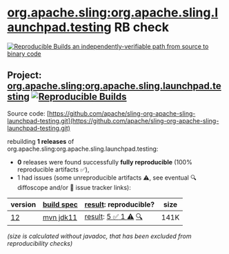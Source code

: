 [org.apache.sling:org.apache.sling.launchpad.testing](https://central.sonatype.com/artifact/org.apache.sling/org.apache.sling.launchpad.testing/versions) RB check
=======

[![Reproducible Builds](https://reproducible-builds.org/images/logos/rb.svg) an independently-verifiable path from source to binary code](https://reproducible-builds.org/)

## Project: [org.apache.sling:org.apache.sling.launchpad.testing](https://central.sonatype.com/artifact/org.apache.sling/org.apache.sling.launchpad.testing/versions) [![Reproducible Builds](https://img.shields.io/endpoint?url=https://raw.githubusercontent.com/jvm-repo-rebuild/reproducible-central/master/content/org/apache/sling/org.apache.sling.launchpad.testing/badge.json)](https://github.com/jvm-repo-rebuild/reproducible-central/blob/master/content/org/apache/sling/org.apache.sling.launchpad.testing/README.md)

Source code: [https://github.com/apache/sling-org-apache-sling-launchpad-testing.git](https://github.com/apache/sling-org-apache-sling-launchpad-testing.git)

rebuilding **1 releases** of org.apache.sling:org.apache.sling.launchpad.testing:
- **0** releases were found successfully **fully reproducible** (100% reproducible artifacts :white_check_mark:),
- 1 had issues (some unreproducible artifacts :warning:, see eventual :mag: diffoscope and/or :memo: issue tracker links):

| version | [build spec](/BUILDSPEC.md) | [result](https://reproducible-builds.org/docs/jvm/): reproducible? | size |
| -- | --------- | ------ | -- |
| [12](https://central.sonatype.com/artifact/org.apache.sling/org.apache.sling.launchpad.testing/12/pom) | [mvn jdk11](org.apache.sling.launchpad.testing-12.buildspec) | [result](org.apache.sling.launchpad.testing-12.buildinfo): [5 :white_check_mark:  1 :warning:](org.apache.sling.launchpad.testing-12.buildcompare) [:mag:](org.apache.sling.launchpad.testing-12.diffoscope) | 141K |

<i>(size is calculated without javadoc, that has been excluded from reproducibility checks)</i>
